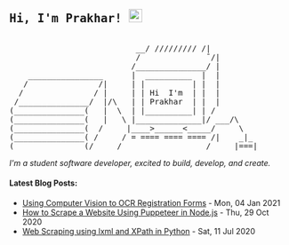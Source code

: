 <pre><h2>Hi, I'm Prakhar! <img src="https://github.githubassets.com/images/mona-whisper.gif" height="24" /></h2>
                           __/ ///////// /|
                           /              ¯/|
                          /_______________/ |
    ________________      |  __________  |  |
   /               /|     | |          | |  |
  /               / |     | | Hi  I'm  | |  |
 /_______________/  |/\   | | Prakhar  | |  |
(_______________(   |  \  | |__________| | /   
(_______________(   |   \ |______________|/ ___/\
(_______________(  /     |____>______<_____/     \
(_______________( /     / = ==== ==== ==== /|    _|_
(_______________(/     /__________________/     |===|
</pre>
<p><em> I'm a student software developer, excited to build, develop, and create. </em></p>
<h4> Latest Blog Posts: </h4>

<!--bp-->
- [Using Computer Vision to OCR Registration Forms](https://www.prakharj.me/posts/using-computer-vision-to-ocr-registration-forms/) - Mon, 04 Jan 2021
- [How to Scrape a Website Using Puppeteer in Node.js](https://www.prakharj.me/posts/how-to-scrape-a-website-using-puppeteer-in-node.js/) - Thu, 29 Oct 2020
- [Web Scraping using lxml and XPath in Python](https://www.prakharj.me/posts/web-scraping-with-lxml-and-xpaths-in-python-copy/) - Sat, 11 Jul 2020
</pre>
